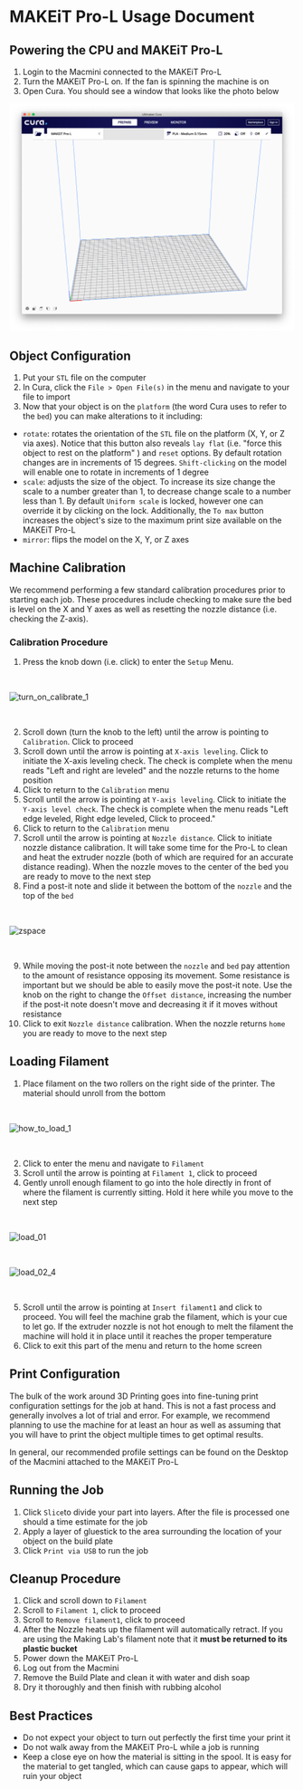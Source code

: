 # MAKEiT Pro-L Usage Document

## Powering the CPU and MAKEiT Pro-L

1. Login to the Macmini connected to the MAKEiT Pro-L
2. Turn the MAKEiT Pro-L on. If the fan is spinning the machine is on
3. Open Cura. You should see a window that looks like the photo below

![](/screenshots/cura_ui.png)


## Object Configuration

1. Put your `STL` file on the computer
2. In Cura, click the `File > Open File(s)` in the menu and navigate to your file to import
3. Now that your object is on the `platform` (the word Cura uses to refer to the `bed`) you can make alterations to it including:
 * `rotate`: rotates the orientation of the `STL` file on the platform (X, Y, or Z via axes). Notice that this button also reveals `lay flat` (i.e. "force this object to rest on the platform" ) and `reset` options. By default rotation changes are in increments of 15 degrees. `Shift-clicking` on the model will enable one to rotate in increments of 1 degree
 * `scale`: adjusts the size of the object. To increase its size change the scale to a number greater than 1, to decrease change scale to a number less than 1. By default `Uniform scale` is locked, however one can override it by clicking on the lock. Additionally, the `To max` button increases the object's size to the maximum print size available on the MAKEiT Pro-L
 * `mirror`: flips the model on the X, Y, or Z axes


## Machine Calibration

We recommend performing a few standard calibration procedures prior to starting each job. These procedures include checking to make sure the bed is level on the X and Y axes as well as resetting the nozzle distance (i.e. checking the Z-axis).

### Calibration Procedure

1. Press the knob down (i.e. click) to enter the `Setup` Menu.

</br>

![turn_on_calibrate_1](https://user-images.githubusercontent.com/30060990/35246684-6b911452-ff7c-11e7-92ce-c0e290685d78.gif)

</br>

2. Scroll down (turn the knob to the left) until the arrow is pointing to `Calibration`. Click to proceed
3. Scroll down until the arrow is pointing at `X-axis leveling`. Click to initiate the X-axis leveling check. The check is complete when the menu reads "Left and right are leveled" and the nozzle returns to the home position
4. Click to return to the `Calibration` menu
5. Scroll until the arrow is pointing at `Y-axis leveling`. Click to initiate the `Y-axis level check`. The check is complete when the menu reads "Left edge leveled, Right edge leveled, Click to proceed."
6. Click to return to the `Calibration` menu
7. Scroll until the arrow is pointing at `Nozzle distance`. Click to initiate nozzle distance calibration. It will take some time for the Pro-L to clean and heat the extruder nozzle (both of which are required for an accurate distance reading). When the nozzle moves to the center of the bed you are ready to move to the next step
8. Find a post-it note and slide it between the bottom of the `nozzle` and the top of the `bed`

</br>


![zspace](https://user-images.githubusercontent.com/30060990/35254981-909af694-ffa1-11e7-9840-110af3b3c87b.gif)

</br>

9. While moving the post-it note between the `nozzle` and `bed` pay attention to the amount of resistance opposing its movement. Some resistance is important but we should be able to easily move the post-it note. Use the knob on the right to change the `Offset distance`, increasing the number if the post-it note doesn't move and decreasing it if it moves without resistance
10. Click to exit `Nozzle distance` calibration. When the nozzle returns `home` you are ready to move to the next step


## Loading Filament

1. Place filament on the two rollers on the right side of the printer. The material should unroll from the bottom

</br>

![how_to_load_1](https://user-images.githubusercontent.com/30060990/35246729-93f79420-ff7c-11e7-9a75-2d0202338506.gif)

</br>

2. Click to enter the menu and navigate to `Filament`
3. Scroll until the arrow is pointing at `Filament 1`, click to proceed
4. Gently unroll enough filament to go into the hole directly in front of where the filament is currently sitting. Hold it here while you move to the next step

</br>

![load_01](https://user-images.githubusercontent.com/30060990/35246761-adcc20a0-ff7c-11e7-9b3e-0d93fb5543c8.gif)

</br>

![load_02_4](https://user-images.githubusercontent.com/30060990/35247231-7cdd3b30-ff7e-11e7-9cf6-f9f1fb880ad4.gif)

</br>

5. Scroll until the arrow is pointing at `Insert filament1` and click to proceed. You will feel the machine grab the filament, which is your cue to let go. If the extruder nozzle is not hot enough to melt the filament the machine will hold it in place until it reaches the proper temperature
6. Click to exit this part of the menu and return to the home screen


## Print Configuration

The bulk of the work around 3D Printing goes into fine-tuning print configuration settings for the job at hand. This is not a fast process and generally involves a lot of trial and error. For example, we recommend planning to use the machine for at least an hour as well as assuming that you will have to print the object multiple times to get optimal results.

In general, our recommended profile settings can be found on the Desktop of the Macmini attached to the MAKEiT Pro-L


## Running the Job

1. Click `Slice`to divide your part into layers. After the file is processed one should a time estimate for the job
2. Apply a layer of gluestick to the area surrounding the location of your object on the build plate
3. Click `Print via USB` to run the job


## Cleanup Procedure

1. Click and scroll down to `Filament`
2. Scroll to `Filament 1`, click to proceed
3. Scroll to `Remove filament1`, click to proceed
4. After the Nozzle heats up the filament will automatically retract. If you are using the Making Lab's filament note that it **must be returned to its plastic bucket**
5. Power down the MAKEiT Pro-L
6. Log out from the Macmini
7. Remove the Build Plate and clean it with water and dish soap
8. Dry it thoroughly and then finish with rubbing alcohol


## Best Practices

* Do not expect your object to turn out perfectly the first time your print it
* Do not walk away from the MAKEiT Pro-L while a job is running
* Keep a close eye on how the material is sitting in the spool. It is easy for the material to get tangled, which can cause gaps to appear, which will ruin your object
